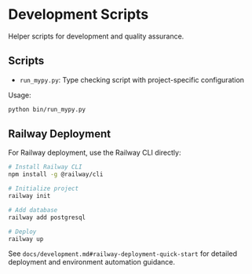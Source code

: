 # Development Scripts

Helper scripts for development and quality assurance.

## Scripts
- `run_mypy.py`: Type checking script with project-specific configuration

Usage:
```bash
python bin/run_mypy.py
```

## Railway Deployment

For Railway deployment, use the Railway CLI directly:

```bash
# Install Railway CLI
npm install -g @railway/cli

# Initialize project
railway init

# Add database
railway add postgresql

# Deploy
railway up
```

See `docs/development.md#railway-deployment-quick-start` for detailed deployment and environment automation guidance.
